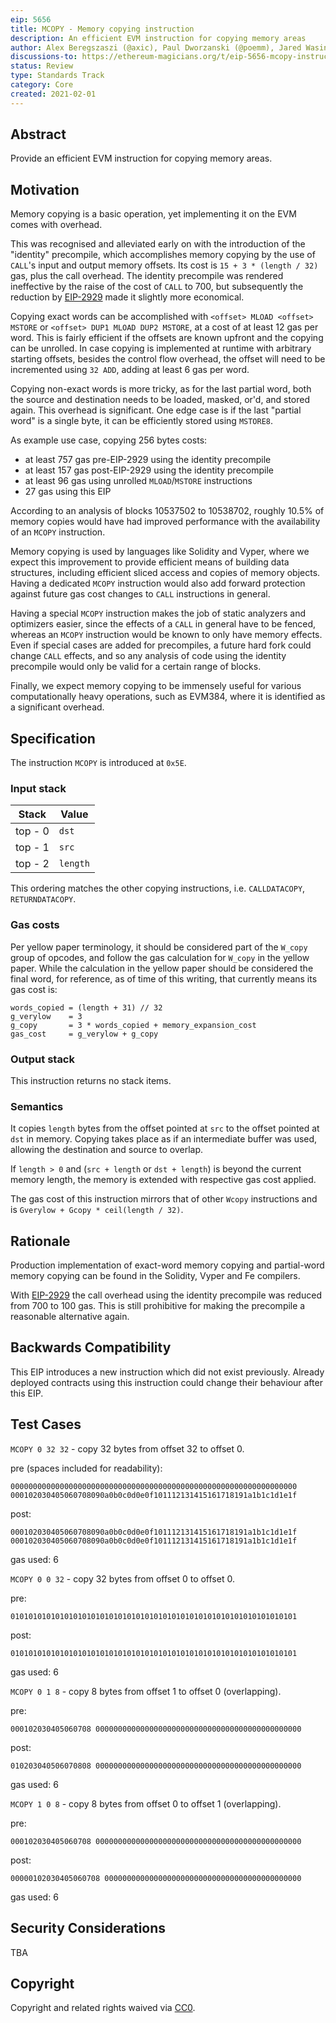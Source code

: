 ```yaml
---
eip: 5656
title: MCOPY - Memory copying instruction
description: An efficient EVM instruction for copying memory areas
author: Alex Beregszaszi (@axic), Paul Dworzanski (@poemm), Jared Wasinger (@jwasinger), Casey Detrio (@cdetrio), Pawel Bylica (@chfast), Charles Cooper (@charles-cooper)
discussions-to: https://ethereum-magicians.org/t/eip-5656-mcopy-instruction/10890
status: Review
type: Standards Track
category: Core
created: 2021-02-01
---
```


## Abstract

Provide an efficient EVM instruction for copying memory areas.

## Motivation

Memory copying is a basic operation, yet implementing it on the EVM comes with overhead.

This was recognised and alleviated early on with the introduction of the "identity" precompile, which accomplishes
memory copying by the use of `CALL`'s input and output memory offsets. Its cost is `15 + 3 * (length / 32)` gas, plus
the call overhead. The identity precompile was rendered ineffective by the raise of the cost of `CALL` to 700, but subsequently
the reduction by [EIP-2929](https://eips.fyi/2929) made it slightly more economical.

Copying exact words can be accomplished with `<offset> MLOAD <offset> MSTORE` or `<offset> DUP1 MLOAD DUP2 MSTORE`,
at a cost of at least 12 gas per word. This is fairly efficient if the offsets are known upfront and the copying can be unrolled.
In case copying is implemented at runtime with arbitrary starting offsets, besides the control flow overhead, the offset
will need to be incremented using `32 ADD`, adding at least 6 gas per word.

Copying non-exact words is more tricky, as for the last partial word, both the source and destination needs to be loaded,
masked, or'd, and stored again. This overhead is significant. One edge case is if the last "partial word" is a single byte,
it can be efficiently stored using `MSTORE8`.

As example use case, copying 256 bytes costs:

- at least 757 gas pre-EIP-2929 using the identity precompile
- at least 157 gas post-EIP-2929 using the identity precompile
- at least 96 gas using unrolled `MLOAD`/`MSTORE` instructions
- 27 gas using this EIP

According to an analysis of blocks 10537502 to 10538702, roughly 10.5% of memory copies would have had improved performance with the
availability of an `MCOPY` instruction.

Memory copying is used by languages like Solidity and Vyper, where we expect this improvement to provide efficient means of building
data structures, including efficient sliced access and copies of memory objects. Having a dedicated `MCOPY` instruction would also add
forward protection against future gas cost changes to `CALL` instructions in general.

Having a special `MCOPY` instruction makes the job of static analyzers and optimizers easier, since the effects of a `CALL` in general
have to be fenced, whereas an `MCOPY` instruction would be known to only have memory effects. Even if special cases are added
for precompiles, a future hard fork could change `CALL` effects, and so any analysis of code using the identity precompile would only
be valid for a certain range of blocks.

Finally, we expect memory copying to be immensely useful for various computationally heavy operations, such as EVM384,
where it is identified as a significant overhead.

## Specification

The instruction `MCOPY` is introduced at `0x5E`.

### Input stack

| Stack | Value |
|-------|-------|
| top - 0 | `dst` |
| top - 1 | `src` |
| top - 2 | `length` |

This ordering matches the other copying instructions, i.e. `CALLDATACOPY`, `RETURNDATACOPY`.

### Gas costs

Per yellow paper terminology, it should be considered part of the `W_copy` group of opcodes, and follow the gas calculation for `W_copy` in the yellow paper. While the calculation in the yellow paper should be considered the final word, for reference, as of time of this writing, that currently means its gas cost is:

```
words_copied = (length + 31) // 32
g_verylow    = 3
g_copy       = 3 * words_copied + memory_expansion_cost
gas_cost     = g_verylow + g_copy
```

### Output stack

This instruction returns no stack items.

### Semantics

It copies `length` bytes from the offset pointed at `src` to the offset pointed at `dst` in memory.
Copying takes place as if an intermediate buffer was used, allowing the destination and source to overlap.

If `length > 0` and (`src + length` or `dst + length`) is beyond the current memory length, the memory is extended with respective gas cost applied.

The gas cost of this instruction mirrors that of other `Wcopy` instructions and is `Gverylow + Gcopy * ceil(length / 32)`.

## Rationale

Production implementation of exact-word memory copying and partial-word memory copying can be found in the Solidity, Vyper and Fe compilers.

With [EIP-2929](https://eips.fyi/2929) the call overhead using the identity precompile was reduced from 700 to 100 gas.
This is still prohibitive for making the precompile a reasonable alternative again.

## Backwards Compatibility

This EIP introduces a new instruction which did not exist previously. Already deployed contracts using this instruction could change their behaviour after this EIP.

## Test Cases

`MCOPY 0 32 32` - copy 32 bytes from offset 32 to offset 0.

pre (spaces included for readability):

```
0000000000000000000000000000000000000000000000000000000000000000 000102030405060708090a0b0c0d0e0f101112131415161718191a1b1c1d1e1f
```

post:

```
000102030405060708090a0b0c0d0e0f101112131415161718191a1b1c1d1e1f 000102030405060708090a0b0c0d0e0f101112131415161718191a1b1c1d1e1f
```

gas used: 6

`MCOPY 0 0 32` - copy 32 bytes from offset 0 to offset 0.

pre:

```
0101010101010101010101010101010101010101010101010101010101010101
```

post:

```
0101010101010101010101010101010101010101010101010101010101010101
```

gas used: 6

`MCOPY 0 1 8` - copy 8 bytes from offset 1 to offset 0 (overlapping).

pre:

```
000102030405060708 0000000000000000000000000000000000000000000000
```

post:

```
010203040506070808 0000000000000000000000000000000000000000000000
```

gas used: 6

`MCOPY 1 0 8` - copy 8 bytes from offset 0 to offset 1 (overlapping).

pre:

```
000102030405060708 0000000000000000000000000000000000000000000000
```

post:

```
00000102030405060708 00000000000000000000000000000000000000000000
```

gas used: 6

## Security Considerations

TBA

## Copyright

Copyright and related rights waived via [CC0](/LICENSE.md).
